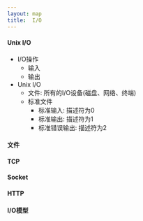 ```yaml
---
layout: map
title:  I/O
---
```


#### Unix I/O

* I/O操作
    * 输入
    * 输出
* Unix  I/O
    * 文件: 所有的I/O设备(磁盘、网络、终端)
    * 标准文件
        * 标准输入: 描述符为0
        * 标准输出: 描述符为1
        * 标准错误输出: 描述符为2

#### 文件

#### TCP

#### Socket

#### HTTP

#### I/O模型
